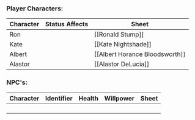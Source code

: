 
### Player Characters:

| Character | Status Affects | Sheet                          |
| --------- | -------------- | ------------------------------ |
| Ron       |                | [[Ronald Stump]]               |
| Kate      |                | [[Kate Nightshade]]            |
| Albert    |                | [[Albert Horance Bloodsworth]] |
| Alastor   |                | [[Alastor DeLucia]]            |


### NPC's:

| Character | Identifier | Health | Willpower | Sheet |
| --------- | ---------- | ------ | --------- | ----- |
|           |            |        |           |       |
|           |            |        |           |       |
|           |            |        |           |       |
|           |            |        |           |       |
